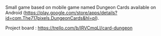 Small game based on mobile game named Dungeon Cards available on Android (https://play.google.com/store/apps/details?id=com.The717pixels.DungeonCards&hl=pl).

Project board : 
https://trello.com/b/IRVCmqLl/card-dungeon
